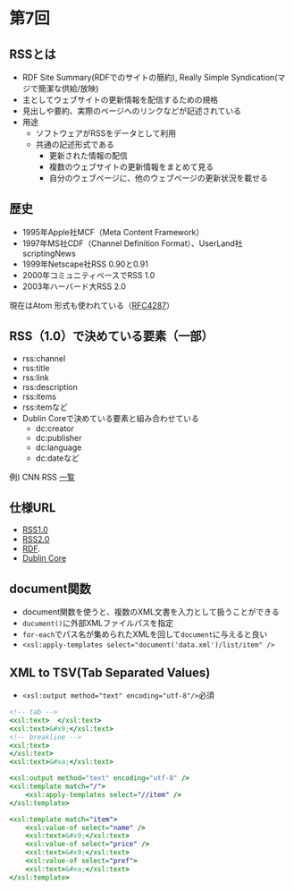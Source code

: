 # 第7回

## RSSとは

- RDF Site Summary(RDFでのサイトの簡約), Really Simple Syndication(マジで簡潔な供給/放映)
- 主としてウェブサイトの更新情報を配信するための規格
- 見出しや要約、実際のページへのリンクなどが記述されている
- 用途
  - ソフトウェアがRSSをデータとして利用
  - 共通の記述形式である
    - 更新された情報の配信
    - 複数のウェブサイトの更新情報をまとめて見る
    - 自分のウェブページに、他のウェブページの更新状況を載せる

## 歴史

- 1995年Apple社MCF（Meta Content Framework）
- 1997年MS社CDF（Channel Definition Format）、UserLand社scriptingNews
- 1999年Netscape社RSS 0.90と0.91
- 2000年コミュニティベースでRSS 1.0
- 2003年ハーバード大RSS 2.0

現在はAtom 形式も使われている（[RFC4287](http://tools.ietf.org/html/rfc4287)）

## RSS（1.0）で決めている要素（一部）

- rss:channel
- rss:title
- rss:link
- rss:description
- rss:items
- rss:itemなど
- Dublin Coreで決めている要素と組み合わせている
  - dc:creator
  - dc:publisher
  - dc:language
  - dc:dateなど

例) CNN RSS [一覧](https://edition.cnn.com/services/rss)

## 仕様URL

- [RSS1.0](https://web.resource.org/rss/1.0/)
- [RSS2.0](https://cyber.harvard.edu/rss/rss.htm)
- [RDF](https://www.w3.org/RDF/).
- [Dublin Core](https://dublincore.org/)

## document関数

- document関数を使うと、複数のXML文書を入力として扱うことができる
- `ducument()`に外部XMLファイルパスを指定
- `for-each`でパス名が集められたXMLを回して`document`に与えると良い
- `<xsl:apply-templates select="document('data.xml')/list/item" />`

## XML to TSV(Tab Separated Values)

- `<xsl:output method="text" encoding="utf-8"/>`必須

```xsl
<!-- tab -->
<xsl:text>  </xsl:text>
<xsl:text>&#x9;</xsl:text>
<!-- breakline -->
<xsl:text>
</xsl:text>
<xsl:text>&#xa;</xsl:text>
```

```xsl
<xsl:output method="text" encoding="utf-8" />
<xsl:template match="/">
    <xsl:apply-templates select="//item" />
</xsl:template>

<xsl:template match="item">
    <xsl:value-of select="name" />
    <xsl:text>&#x9;</xsl:text>
    <xsl:value-of select="price" />
    <xsl:text>&#x9;</xsl:text>
    <xsl:value-of select="pref">
    <xsl:text>&#xa;</xsl:text>
</xsl:template>
```
